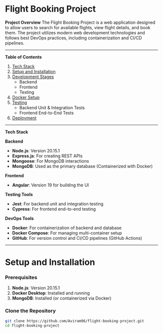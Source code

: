 # Flight Booking Project

**Project Overview**
The Flight Booking Project is a web application designed to allow users to search for available flights, view flight details, and book them. The project utilizes modern web development technologies and follows best DevOps practices, including containerization and CI/CD pipelines.

---

**Table of Contents**
1. [Tech Stack](#tech-stack)
2. [Setup and Installation](#setup-and-installation)
3. [Development Stages](#development-stages)
    - Backend
    - Frontend
    - Testing
4. [Docker Setup](#docker-setup)
5. [Testing](#testing)
    - Backend Unit & Integration Tests
    - Frontend End-to-End Tests
6. [Deployment](#deployment)

---

**Tech Stack**

**Backend**
- **Node.js**: Version 20.15.1
- **Express.js**: For creating REST APIs
- **Mongoose**: For MongoDB interactions
- **MongoDB**: Used as the primary database (Containerized with Docker)

**Frontend**
- **Angular**: Version 19 for building the UI

**Testing Tools**
- **Jest**: For backend unit and integration testing
- **Cypress**: For frontend end-to-end testing

**DevOps Tools**
- **Docker**: For containerization of backend and database
- **Docker Compose**: For managing multi-container setup
- **GitHub**: For version control and CI/CD pipelines (GitHub Actions)

---
# **Setup and Installation**

### **Prerequisites**
1. **Node.js**: Version 20.15.1
2. **Docker Desktop**: Installed and running
3. **MongoDB**: Installed (or containerized via Docker)

### **Clone the Repository**
```bash
git clone https://github.com/Aviram96/flight-booking-project.git
cd flight-booking-project
